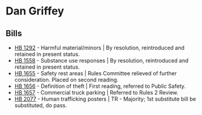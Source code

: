 # Dan Griffey
## Bills
* [HB 1292](/bill/2021-22/hb/1292/) - Harmful material/minors | By resolution, reintroduced and retained in present status.
* [HB 1558](/bill/2021-22/hb/1558/) - Substance use responses | By resolution, reintroduced and retained in present status.
* [HB 1655](/bill/2021-22/hb/1655/) - Safety rest areas | Rules Committee relieved of further consideration.  Placed on second reading.
* [HB 1656](/bill/2021-22/hb/1656/) - Definition of theft | First reading, referred to Public Safety.
* [HB 1657](/bill/2021-22/hb/1657/) - Commercial truck parking | Referred to Rules 2 Review.
* [HB 2077](/bill/2021-22/hb/2077/) - Human trafficking posters | TR - Majority; 1st substitute bill be substituted, do pass.
